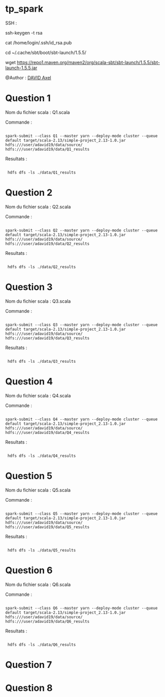 # tp_spark

SSH : 


ssh-keygen -t rsa


cat /home/login/.ssh/id_rsa.pub


cd  ~/.cache/sbt/boot/sbt-launch/1.5.5/


wget https://repo1.maven.org/maven2/org/scala-sbt/sbt-launch/1.5.5/sbt-launch-1.5.5.jar



@Author : [DAVID Axel](https://github.com/Raxteel)



# Question 1

Nom du fichier scala :   Q1.scala

Commande  :

```

spark-submit --class Q1 --master yarn --deploy-mode cluster --queue default target/scala-2.13/simple-project_2.13-1.0.jar hdfs:///user/adavid19/data/source/ hdfs:///user/adavid19/data/Q1_results

```


Resultats :

```

 hdfs dfs -ls ./data/Q1_results

```

# Question 2

Nom du fichier scala :   Q2.scala

Commande  :

```

spark-submit --class Q2 --master yarn --deploy-mode cluster --queue default target/scala-2.13/simple-project_2.13-1.0.jar hdfs:///user/adavid19/data/source/ hdfs:///user/adavid19/data/Q2_results

```


Resultats :

```

 hdfs dfs -ls ./data/Q2_results

```


# Question 3

Nom du fichier scala :   Q3.scala

Commande  :

```

spark-submit --class Q3 --master yarn --deploy-mode cluster --queue default target/scala-2.13/simple-project_2.13-1.0.jar hdfs:///user/adavid19/data/source/ hdfs:///user/adavid19/data/Q3_results

```

Resultats :

```

 hdfs dfs -ls ./data/Q3_results

```


# Question 4


Nom du fichier scala :   Q4.scala

Commande  :

```

spark-submit --class Q4 --master yarn --deploy-mode cluster --queue default target/scala-2.13/simple-project_2.13-1.0.jar hdfs:///user/adavid19/data/source/ hdfs:///user/adavid19/data/Q4_results

```

Resultats :

```

 hdfs dfs -ls ./data/Q4_results

```


# Question 5


Nom du fichier scala :   Q5.scala

Commande  :

```

spark-submit --class Q5 --master yarn --deploy-mode cluster --queue default target/scala-2.13/simple-project_2.13-1.0.jar hdfs:///user/adavid19/data/source/ hdfs:///user/adavid19/data/Q5_results

```

Resultats :

```

 hdfs dfs -ls ./data/Q5_results

```


# Question 6


Nom du fichier scala :   Q6.scala

Commande  :

```

spark-submit --class Q6 --master yarn --deploy-mode cluster --queue default target/scala-2.13/simple-project_2.13-1.0.jar hdfs:///user/adavid19/data/source/ hdfs:///user/adavid19/data/Q6_results

```

Resultats :

```

 hdfs dfs -ls ./data/Q6_results

```


# Question 7


# Question 8





